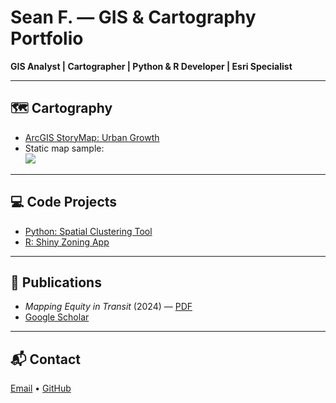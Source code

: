 # Sean F. — GIS & Cartography Portfolio

**GIS Analyst | Cartographer | Python & R Developer | Esri Specialist**

---

## 🗺️ Cartography

- [ArcGIS StoryMap: Urban Growth](https://storymaps.arcgis.com/stories/example)
- Static map sample:  
  ![](https://via.placeholder.com/600x300.png?text=Map+Example)

---

## 💻 Code Projects

- [Python: Spatial Clustering Tool](https://github.com/SeanF-GEO/clustering-tool)
- [R: Shiny Zoning App](https://github.com/SeanF-GEO/zoning-dashboard)

---

## 📄 Publications

- *Mapping Equity in Transit* (2024) — [PDF](https://example.com/mapping-equity.pdf)
- [Google Scholar](https://scholar.google.com/your-profile)

---

## 📬 Contact

[Email](mailto:you@example.com) • [GitHub](https://github.com/SeanF-GEO)
